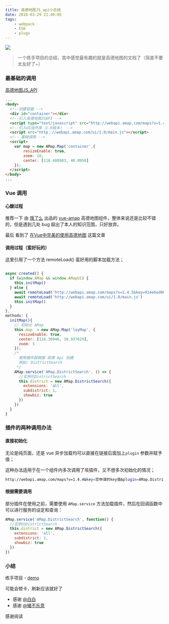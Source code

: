 ```yaml
---
title: 高德地图JS_api小总结
date: 2018-03-29 21:49:05
tags:
    - webpack
    - ES6
    - plugs
---
```


![](/images/amap-banner.jpg)

> 一个练手项目的总结，其中感觉最有趣的就是高德地图的文档了（简直不要太友好了~）

<!-- more -->

### 最基础的调用

[高德地图JS_API](https://lbs.amap.com/api/javascript-api/summary)

```html
...
<body>
  <!--创建容器 -->
  <div id="container"></div>
  <!--引入高德地图JSAPI -->
  <script type="text/javascript" src="http://webapi.amap.com/maps?v=1.4.4&key=您申请的key值"></script>
  <!--引入UI组件库（1.0版本） -->
  <script src="http：//webapi.amap.com/ui/1.0/main.js"></script>
  <!-- 基础调用 -->
  <script>
    var map = new AMap.Map('container',{
        resizeEnable: true,
        zoom: 10,
        center: [116.480983, 40.0958]
    });
  </script>
</body>
...
```


### Vue 调用

#### 心酸过程

推荐一下 由 [饿了么](https://github.com/ElemeFE) 出品的 [vue-amap](https://github.com/ElemeFE/vue-amap) 高德地图组件，整体来说还是比较不错的，但是遇到几处 bug 超出了本人的知识范围，只好放弃。

最后 看到了 [在Vue中完美的使用高德地图](http://vue-gaode.rxshc.com/) 这篇文章

#### 调用过程（蛮好玩的）

这里引用了一个方法 remoteLoad() 蛮好用的脚本加载方法；

```javascript

async created() {
  if (window.AMap && window.AMapUI) {
    this.initMap()
  } else {
    await remoteLoad('http://webapi.amap.com/maps?v=1.4.5&key=914e6ed06f2ba0675ba4b00243293807')
    await remoteLoad('http://webapi.amap.com/ui/1.0/main.js')
    this.initMap()
  }
},
methods: {
  initMap(){
    // 初始化 AMap
    this.map  = new AMap.Map('layMap', {
      resizeEnable: true,
      center: [116.30946, 39.937629],
      zoom: 3
    });
    /*
      使用插件就根据 高德 Api 创建
      例如: DistrictSearch
     */
    AMap.service('AMap.DistrictSearch', () => {
      //实例化DistrictSearch
      this.district = new AMap.DistrictSearch({
        extensions: 'all',
        subdistrict: 1,
        showbiz: true
      })
    })
  }
}
```

### 插件的两种调用办法

#### 直接初始化

无论是纯页面，还是 vue 异步加载均可以直接在链接后面加上`plugin` 参数并赋予值；

这种办法适用于在一个组件内多次调用了垓插件，又不想多次初始化的情况；

```bash
http://webapi.amap.com/maps?v=1.4.4&key=您申请的key值&plugin=AMap.DistrictSearch
```

#### 根据需要调用

部分插件在使用之前，需要使用 `AMap.service` 方法加载插件，然后在回调函数中可以进行服务的设定和查询：

```javascript
AMap.service('AMap.DistrictSearch', function() {
  //实例化DistrictSearch
  this.district = new AMap.DistrictSearch({
    extensions: 'all',
    subdistrict: 1,
    showbiz: true
  })
})
```

### 小结

练手项目 - [demo](http://z-index.me/ele-ui-layout/dist/#/)

可能会顿卡，刷新应该就好了

- 感谢 [@白白](https://github.com/ZhangPuXi)
- 感谢 [@猪不乐意](http://www.rxshc.com/)

感谢阅读
